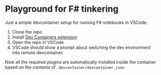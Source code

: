 # Playground for F# tinkering

Just a simple devcontainer setup for running F# notebooks in VSCode.

1. Clone the repo
2. Install [Dev Containers extension](https://marketplace.visualstudio.com/items?itemName=ms-vscode-remote.remote-containers)
3. Open the repo in VSCode
4. VSCode should show a prompt about switching the dev environment into remote devcontainer.

Now all the required plugins are automatically installed inside the container based on the contents of `.devcontainer/devcontainer.json`